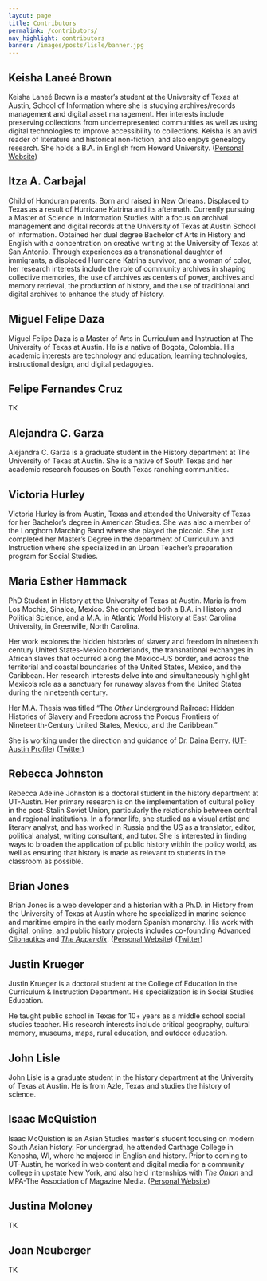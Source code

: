```yaml
---
layout: page
title: Contributors
permalink: /contributors/
nav_highlight: contributors
banner: /images/posts/lisle/banner.jpg
---
```


## Keisha Laneé Brown

Keisha Laneé Brown is a master’s student at the University of Texas at Austin, School of Information where she is studying archives/records management and digital asset management.  Her interests include preserving collections from underrepresented communities as well as using digital technologies to improve accessibility to collections. Keisha is an avid reader of literature and historical non-fiction, and also enjoys genealogy research. She holds a B.A. in English from Howard University. ([Personal Website][brown-website])

## Itza A. Carbajal

Child of Honduran parents. Born and raised in New Orleans. Displaced to Texas as a result of Hurricane Katrina and its aftermath. Currently pursuing a Master of Science in Information Studies with a focus on archival management and digital records at the University of Texas at Austin School of Information. Obtained her dual degree Bachelor of Arts in History and English with a concentration on creative writing at the University of Texas at San Antonio. Through experiences as a transnational daughter of immigrants, a displaced Hurricane Katrina survivor, and a woman of color, her research interests include the role of community archives in shaping collective memories, the use of archives as centers of power, archives and memory retrieval, the production of history, and the use of traditional and digital archives to enhance the study of history.

## Miguel Felipe Daza

Miguel Felipe Daza is a Master of Arts in Curriculum and Instruction at The University of Texas at Austin. He is a native of Bogotá, Colombia. His academic interests are technology and education, learning technologies, instructional design, and digital pedagogies.

## Felipe Fernandes Cruz

TK

## Alejandra C. Garza

Alejandra C. Garza is a graduate student in the History department at The University of Texas at Austin. She is a native of South Texas and her academic research focuses on South Texas ranching communities.

## Victoria Hurley

Victoria Hurley is from Austin, Texas and attended the University of Texas for her Bachelor’s degree in American Studies. She was also a member of the Longhorn Marching Band where she played the piccolo. She just completed her Master’s Degree in the department of Curriculum and Instruction where she specialized in an Urban Teacher’s preparation program for Social Studies.

## Maria Esther Hammack

PhD Student in History at the University of Texas at Austin.  Maria is from Los Mochis, Sinaloa, Mexico.  She completed both a B.A. in History and Political Science, and a M.A. in Atlantic World History at East Carolina University, in Greenville, North Carolina.

Her work explores the hidden histories of slavery and freedom in nineteenth century United States-Mexico borderlands, the transnational exchanges in African slaves that occurred along the Mexico-US border, and across the territorial and coastal boundaries of the United States, Mexico, and the Caribbean.  Her research interests delve into and simultaneously highlight Mexico’s role as a sanctuary for runaway slaves from the United States during the nineteenth century.

Her M.A. Thesis was titled “The _Other_ Underground Railroad: Hidden Histories of Slavery and Freedom across the Porous Frontiers of Nineteenth-Century United States, Mexico, and the Caribbean.”

She is working under the direction and guidance of Dr. Daina Berry. ([UT-Austin Profile][hammack-profile]) ([Twitter][hammack-twitter])

## Rebecca Johnston

Rebecca Adeline Johnston is a doctoral student in the history department at UT-Austin. Her primary research is on the implementation of cultural policy in the post-Stalin Soviet Union, particularly the relationship between central and regional institutions. In a former life, she studied as a visual artist and literary analyst, and has worked in Russia and the US as a translator, editor, political analyst, writing consultant, and tutor. She is interested in finding ways to broaden the application of public history within the policy world, as well as ensuring that history is made as relevant to students in the classroom as possible.

## Brian Jones

Brian Jones is a web developer and a historian with a Ph.D. in History from the University of Texas at Austin where he specialized in marine science and maritime empire in the early modern Spanish monarchy. His work with digital, online, and public history projects includes co-founding [Advanced Clionautics][clionautics] and [_The Appendix_][appendix]. ([Personal Website][jones-website]) ([Twitter][jones-twitter])

## Justin Krueger

Justin Krueger is a doctoral student at the College of Education in the Curriculum & Instruction Department. His specialization is in Social Studies Education.

He taught public school in Texas for 10+ years as a middle school social studies teacher.  His research interests include critical geography, cultural memory, museums, maps, rural education, and outdoor education.

## John Lisle

John Lisle is a graduate student in the history department at the University of Texas at Austin. He is from Azle, Texas and studies the history of science.

## Isaac McQuistion

Isaac McQuistion is an Asian Studies master's student focusing on modern South Asian history. For undergrad, he attended Carthage College in Kenosha, WI, where he majored in English and history. Prior to coming to UT-Austin, he worked in web content and digital media for a community college in upstate New York, and also held internships with _The Onion_ and MPA-The Association of Magazine Media. ([Personal Website][mcquistion-website])

## Justina Moloney

TK

## Joan Neuberger

TK


[brown-website]: http://www.keishalaneebrown.com/
[mcquistion-website]: http://isaacmcquistion.wordpress.com
[hammack-profile]: http://www.utexas.edu/cola/history/graduate/gradstudents/profile.php?id=meh3995
[hammack-twitter]: https://twitter.com/LorienTinuviel
[clionautics]: http://clionautics.co
[appendix]: http://theappendix.net
[jones-website]: http://brianjon.es
[jones-twitter]: http://twitter.com/jonesbp
